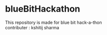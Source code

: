 # blueBitHackathon <br>
This repository is made for blue bit hack-a-thon
<br>
contributer : kshitij sharma

